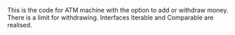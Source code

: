 This is the code for ATM machine with the option to add or withdraw money. There is a limit for withdrawing. Interfaces Iterable and Comparable are realised.
